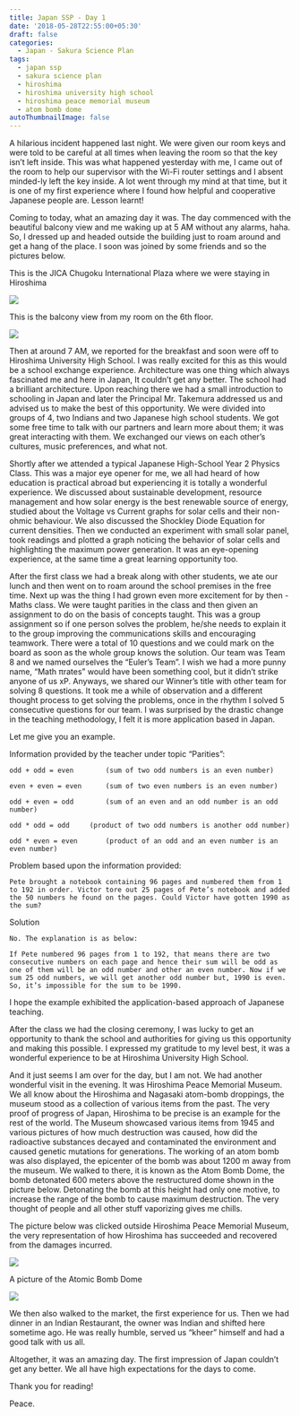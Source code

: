 ```yaml
---
title: Japan SSP - Day 1
date: '2018-05-28T22:55:00+05:30'
draft: false
categories:
  - Japan - Sakura Science Plan
tags:
  - japan ssp
  - sakura science plan
  - hiroshima
  - hiroshima university high school
  - hiroshima peace memorial museum
  - atom bomb dome
autoThumbnailImage: false
---
```





A hilarious incident happened last night. We were given our room keys and were told to be careful at all times when leaving the room so that the key isn’t left inside. This was what happened yesterday with me, I came out of the room to help our supervisor with the Wi-Fi router settings and I absent minded-ly left the key inside. A lot went through my mind at that time, but it is one of my first experience where I found how helpful and cooperative Japanese people are. Lesson learnt!

Coming to today, what an amazing day it was. The day commenced with the beautiful balcony view and me waking up at 5 AM without any alarms, haha. So, I dressed up and headed outside the building just to roam around and get a hang of the place. I soon was joined by some friends and so the pictures below. 

This is the JICA Chugoku International Plaza where we were staying in Hiroshima  

![](/images/uploads/img_20180528_070852.jpg)

This is the balcony view from my room on the 6th floor.

![](/images/uploads/img_20180528_023157.jpg)

Then at around 7 AM, we reported for the breakfast and soon were off to Hiroshima University High School. I was really excited for this as this would be a school exchange experience. Architecture was one thing which always fascinated me and here in Japan, It couldn’t get any better. The school had a brilliant architecture. Upon reaching there we had a small introduction to schooling in Japan and later the Principal Mr. Takemura addressed us and advised us to make the best of this opportunity. We were divided into groups of 4, two Indians and two Japanese high school students. We got some free time to talk with our partners and learn more about them; it was great interacting with them. We exchanged our views on each other’s cultures, music preferences, and what not. 

Shortly after we attended a typical Japanese High-School Year 2 Physics Class. This was a major eye opener for me, we all had heard of how education is practical abroad but experiencing it is totally a wonderful experience. We discussed about sustainable development, resource management and how solar energy is the best renewable source of energy, studied about the Voltage vs Current graphs for solar cells and their non-ohmic behaviour. We also discussed the Shockley Diode Equation for current densities. Then we conducted an experiment with small solar panel, took readings and plotted a graph noticing the behavior of solar cells and highlighting the maximum power generation. It was an eye-opening experience, at the same time a great learning opportunity too. 

After the first class we had a break along with other students, we ate our lunch and then went on to roam around the school premises in the free time. Next up was the thing I had grown even more excitement for by then -  Maths class. We were taught parities in the class and then given an assignment to do on the basis of concepts taught. This was a group assignment so if one person solves the problem, he/she needs to explain it to the group improving the communications skills and encouraging teamwork. There were a total of 10 questions and we could mark on the board as soon as the whole group knows the solution. Our team was Team 8 and we named ourselves the “Euler’s Team”. I wish we had a more punny name, “Math πrates” would have been something cool, but it didn’t strike anyone of us xP. Anyways, we shared our Winner’s title with other team for solving 8 questions. It took me a while of observation and a different thought process to get solving the problems, once in the rhythm I solved 5 consecutive questions for our team. I was surprised by the drastic change in the teaching methodology, I felt it is more application based in Japan.

Let me give you an example.

Information provided by the teacher under topic “Parities”:

	odd + odd = even		(sum of two odd numbers is an even number)

	even + even = even		(sum of two even numbers is an even number)

	odd + even = odd		(sum of an even and an odd number is an odd number)

	odd * odd = odd		(product of two odd numbers is another odd number)

	odd * even = even		(product of an odd and an even number is an even number)

Problem based upon the information provided:

```
Pete brought a notebook containing 96 pages and numbered them from 1 to 192 in order. Victor tore out 25 pages of Pete’s notebook and added the 50 numbers he found on the pages. Could Victor have gotten 1990 as the sum?
```

 Solution 

	No. The explanation is as below:

```
If Pete numbered 96 pages from 1 to 192, that means there are two consecutive numbers on each page and hence their sum will be odd as one of them will be an odd number and other an even number. Now if we sum 25 odd numbers, we will get another odd number but, 1990 is even. So, it’s impossible for the sum to be 1990.
```

I hope the example exhibited the application-based approach of Japanese teaching. 

After the class we had the closing ceremony, I was lucky to get an opportunity to thank the school and authorities for giving us this opportunity and making this possible. I expressed my gratitude to my level best, it was a wonderful experience to be at Hiroshima University High School.

And it just seems I am over for the day, but I am not. We had another wonderful visit in the evening. It was Hiroshima Peace Memorial Museum. We all know about the Hiroshima and Nagasaki atom-bomb droppings, the museum stood as a collection of various items from the past. The very proof of progress of Japan, Hiroshima to be precise is an example for the rest of the world. The Museum showcased various items from 1945 and various pictures of how much destruction was caused, how did the radioactive substances decayed and contaminated the environment and caused genetic mutations for generations. The working of an atom bomb was also displayed, the epicenter of the bomb was about 1200 m away from the museum. We walked to there, it is known as the Atom Bomb Dome, the bomb detonated 600 meters above the restructured dome shown in the picture below. Detonating the bomb at this height had only one motive, to increase the range of the bomb to cause maximum destruction. The very thought of people and all other stuff vaporizing gives me chills.

The picture below was clicked outside Hiroshima Peace Memorial Museum, the very representation of how Hiroshima has succeeded and recovered from the damages incurred. 

![](/images/uploads/img_20180528_170231.jpg)

A picture of the Atomic Bomb Dome 

![](/images/uploads/img_20180528_172915.jpg)

We then also walked to the market, the first experience for us. Then we had dinner in an Indian Restaurant, the owner was Indian and shifted here sometime ago. He was really humble, served us “kheer” himself and had a good talk with us all.

Altogether, it was an amazing day. The first impression of Japan couldn’t get any better. We all have high expectations for the days to come. 

Thank you for reading!

Peace.
